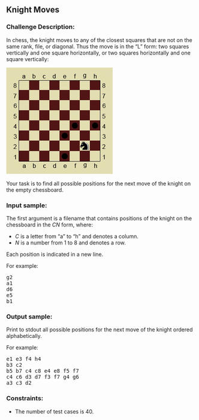 <h2>Knight Moves</h2>

<h3>Challenge Description:</h3>

<p>
    In chess, the knight moves to any of the closest squares that are not on the same rank, file, or diagonal.
    Thus the move is in the &#x201C;L&#x201D; form: two squares vertically and one square horizontally, or two squares
    horizontally and one square vertically:
</p>

<p>
    <img src="assets/fig-1.png" alt="Figure 1">
</p>

<p>
    Your task is to find all possible positions for the next move of the knight on the empty chessboard.
</p>

<h3>Input sample:</h3>

<p>
    The first argument is a filename that contains positions of the knight on the chessboard in the <em>CN</em> form,
    where:
</p>

<ul>
<li><em>C</em> is a letter from &#x201C;a&#x201D; to &#x201C;h&#x201D; and denotes a column.</li>
<li><em>N</em> is a number from 1 to 8 and denotes a row.</li>
</ul>

<p>Each position is indicated in a new line.</p>

<p>For example:</p>

<pre class="description-input-output">g2
a1
d6
e5
b1</pre>

<h3>Output sample:</h3>

<p>Print to stdout all possible positions for the next move of the knight ordered alphabetically.</p>

<p>For example:</p>

<pre class="description-input-output">e1 e3 f4 h4
b3 c2
b5 b7 c4 c8 e4 e8 f5 f7
c4 c6 d3 d7 f3 f7 g4 g6
a3 c3 d2</pre>

<h3>Constraints:</h3>
<ul>
<li>The number of test cases is 40.</li>
</ul>
